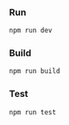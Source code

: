 ### Run

```bash
npm run dev
```

### Build
```bash
npm run build
```

### Test

```bash
npm run test
```
